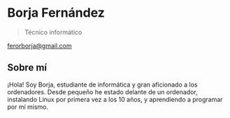 
# Borja Fernández
> Técnico informático

<div id="webaddress">
  <a href='mailto://ferorborja@gmail.com'>ferorborja@gmail.com</a>
</div>

## Sobre mí
¡Hola! Soy Borja, estudiante de informática y gran aficionado a los ordenadores. Desde pequeño he estado delante de un ordenador, instalando Linux por primera vez a los 10 años, y aprendiendo a programar por mí mismo. 

